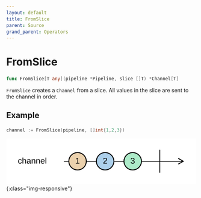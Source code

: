 ```yaml
---
layout: default
title: FromSlice
parent: Source
grand_parent: Operators
---
```


<h1>FromSlice</h1>

```go
func FromSlice[T any](pipeline *Pipeline, slice []T) *Channel[T]
```

`FromSlice` creates a `Channel` from a slice.
All values in the slice are sent to the channel in order.

<h2>Example</h2>

```go
channel := FromSlice(pipeline, []int{1,2,3})
```
![](../../../assets/images/diagrams/source/from-slice.svg){:class="img-responsive"}